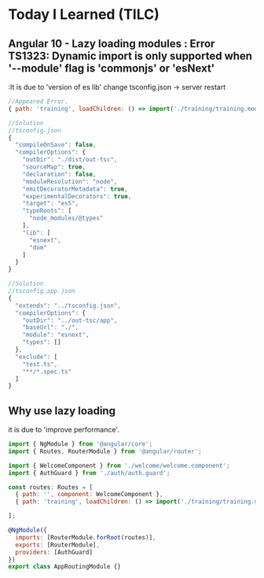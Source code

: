 # Today I Learned (TILC)

## Angular 10 - Lazy loading modules : Error TS1323: Dynamic import is only supported when '--module' flag is 'commonjs' or 'esNext'

:It is due to 'version of es lib'
change tsconfig.json → server restart

```javascript
//Appeared Error.
{ path: 'training', loadChildren: () => import('./training/training.module').then(m => m.TrainingModule) }
```

```javascript
//Solution
//tsconfig.json
{
  "compileOnSave": false,
  "compilerOptions": {
    "outDir": "./dist/out-tsc",
    "sourceMap": true,
    "declaration": false,
    "moduleResolution": "node",
    "emitDecoratorMetadata": true,
    "experimentalDecorators": true,
    "target": "es5",
    "typeRoots": [
      "node_modules/@types"
    ],
    "lib": [
      "esnext",
      "dom"
    ]
  }
}
```

```javascript
//Solution
//tsconfig.app.json
{
  "extends": "../tsconfig.json",
  "compilerOptions": {
    "outDir": "../out-tsc/app",
    "baseUrl": "./",
    "module": "esnext",
    "types": []
  },
  "exclude": [
    "test.ts",
    "**/*.spec.ts"
  ]
}

```

## Why use lazy loading 
it is due to 'improve performance'.

```javascript
import { NgModule } from '@angular/core';
import { Routes, RouterModule } from '@angular/router';

import { WelcomeComponent } from './welcome/welcome.component';
import { AuthGuard } from './auth/auth.guard';

const routes: Routes = [
  { path: '', component: WelcomeComponent },
  { path: 'training', loadChildren: () => import('./training/training.module').then(m => m.TrainingModule) }

];

@NgModule({
  imports: [RouterModule.forRoot(routes)],
  exports: [RouterModule],
  providers: [AuthGuard]
})
export class AppRoutingModule {}
```

